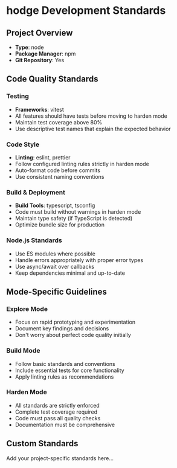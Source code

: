 # hodge Development Standards

## Project Overview
- **Type**: node
- **Package Manager**: npm
- **Git Repository**: Yes

## Code Quality Standards

### Testing
- **Frameworks**: vitest
- All features should have tests before moving to harden mode
- Maintain test coverage above 80%
- Use descriptive test names that explain the expected behavior

### Code Style
- **Linting**: eslint, prettier
- Follow configured linting rules strictly in harden mode
- Auto-format code before commits
- Use consistent naming conventions

### Build & Deployment
- **Build Tools**: typescript, tsconfig
- Code must build without warnings in harden mode
- Maintain type safety (if TypeScript is detected)
- Optimize bundle size for production

### Node.js Standards
- Use ES modules where possible
- Handle errors appropriately with proper error types
- Use async/await over callbacks
- Keep dependencies minimal and up-to-date

## Mode-Specific Guidelines

### Explore Mode
- Focus on rapid prototyping and experimentation
- Document key findings and decisions
- Don't worry about perfect code quality initially

### Build Mode  
- Follow basic standards and conventions
- Include essential tests for core functionality
- Apply linting rules as recommendations

### Harden Mode
- All standards are strictly enforced
- Complete test coverage required
- Code must pass all quality checks
- Documentation must be comprehensive

## Custom Standards

Add your project-specific standards here...

